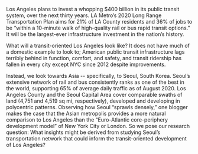 Los Angeles plans to invest a whopping $400 billion in its public transit system, over the next thirty years. LA Metro’s 2020 Long Range Transportation Plan aims for 21% of LA County residents and 36% of jobs to be “within a 10-minute walk of high-quality rail or bus rapid transit options.” It will be the largest-ever infrastructure investment in the nation’s history.

What will a transit-oriented Los Angeles look like? It does not have much of a domestic example to look to; American public transit infrastructure lags terribly behind in function, comfort, and safety, and transit ridership has fallen in every city except NYC since 2012 despite improvements.  

Instead, we look towards Asia -- specifically, to Seoul, South Korea. Seoul’s extensive network of rail and bus consistently ranks as one of the best in the world, supporting 65% of average daily traffic as of August 2020. Los Angeles County and the Seoul Capital Area cover comparable swaths of land (4,751 and 4,519 sq mi, respectively), developed and developing in polycentric patterns. Observing how Seoul “sprawls densely,” one blogger makes the case that the Asian metropolis provides a more natural comparison to Los Angeles than the “Euro-Atlantic core-periphery development model” of New York City or London. So we pose our research question: What insights might be derived from studying Seoul’s transportation network that could inform the transit-oriented development of Los Angeles?  
